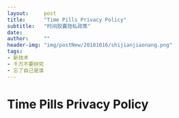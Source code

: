 ```yaml
---
layout:     post
title:      "Time Pills Privacy Policy"
subtitle:   "时间胶囊隐私政策"
date:       
author:     ""
header-img: "img/postNew/20181016/shijianjiaonang.png"
tags:
- 新技术
- 千万不要研究
- 忘了自己是谁
---
```




# Time Pills Privacy Policy


